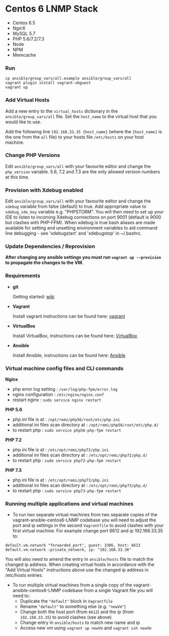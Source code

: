 # Centos 6 LNMP Stack
- Centos 6.5
- NginX
- MySQL 5.7
- PHP 5.6/7.2/7.3
- Node
- NPM
- Memcache

### Run
```
cp ansible/group_vars/all.example ansible/group_vars/all
vagrant plugin install vagrant-vbguest
vagrant up
```

### Add Virtual Hosts
Add a new entry to the `virtual_hosts` dictionary in the `ansible/group_vars/all` file. Set the `host_name` to the 
virtual host that you would like to use.

Add the following line `192.168.33.35 {host_name}` (where the `{host_name}` is the one from the `all` file) to your 
hosts file `/etc/hosts` on your host machine.

### Change PHP Versions
Edit `ansible/group_vars/all` with your favourite editor and change
the `php_version` variable. 5.6, 7.2 and 7.3 are the only allowed version numbers at this time.

### Provision with Xdebug enabled
Edit `ansible/group_vars/all` with your favourite editor and change the `xdebug` variable from 
false (default) to true. Add appropriate value to `xdebug_ide_key` variable e.g. "PHPSTORM".
You will then need to set up your IDE to listen to incoming Xdebug connections on port 9001 (default is 9000 but clashes
with PHP-FPM). When xdebug is true bash aliases are made available for setting and unsetting environment variables 
to aid command line debugging - see 'xdebugstart' and 'xdebugstop' in ~/.bashrc.

### Update Dependencies / Reprovision
**After changing any ansible settings you must run `vagrant up --provision` to propagate the changes to the VM**.

### Requirements
- **git**

  Getting started: [wiki](https://en.wikipedia.org/wiki/Git)

- **Vagrant**

  Install vagrant instructions can be found here: [vagrant](https://www.vagrantup.com/downloads.html)

- **VirtualBox**

  Install VirtualBox, instructions can be found here: [VirtualBox](https://www.virtualbox.org/wiki/Downloads)

- **Ansible**

  Install Ansible, instructions can be found here: [Ansible](http://docs.ansible.com/ansible/intro_installation.html#installing-the-control-machine)

### Virtual machine config files and CLI commands
**Nginx**
- php error log setting : `/var/log/php-fpm/error.log`
- nginx configuration : `/etc/nginx/nginx.conf`
- restart nginx : `sudo service nginx restart`

**PHP 5.6**
- php.ini file is at : `/opt/remi/php56/root/etc/php.ini`
- additional ini files scan directory at : `/opt/remi/php56/root/etc/php.d/`
- to restart php : `sudo service php56-php-fpm restart`

**PHP 7.2**
- php.ini file is at : `/etc/opt/remi/php72/php.ini`
- additional ini files scan directory at : `/etc/opt/remi/php72/php.d/`
- to restart php : `sudo service php72-php-fpm restart`

**PHP 7.3**
- php.ini file is at : `/etc/opt/remi/php73/php.ini`
- additional ini files scan directory at : `/etc/opt/remi/php73/php.d/`
- to restart php : `sudo service php73-php-fpm restart`

### Running multiple applications and virtual machines
- To run two separate virtual machines from two separate copies of the vagrant-ansible-centos6-LNMP codebase you will 
need to adjust the port and ip settings in the second `Vagrantfile` to avoid clashes with your first virtual machine. 
For example change port 6612 and ip 192.168.33.35 to:
 ```
default.vm.network "forwarded_port", guest: 3306, host: 6613
default.vm.network :private_network, ip: "192.168.33.36"
```
You will also need to amend the entry in `ansible/hosts` file to match the changed ip address. When creating virtual 
hosts in accordance with the "Add Virtual Hosts" instructions above use the changed ip address in /etc/hosts entries.
- To run multiple virtual machines from a single copy of the vagrant-ansible-centos6-LNMP codebase from a single 
Vagrant file you will need to:
    - Duplicate the `"default"` block in `Vagrantfile`
    - Rename `"default"` to something else (e.g. `"newVm"`)
    - Change both the host port (from `6612`) and the ip (from `192.168.33.35`) to avoid clashes (see above)
    - Change entry in `ansible/hosts` to match new name and ip
    - Access new vm using `vagrant up newVm` and `vagrant ssh newVm`
